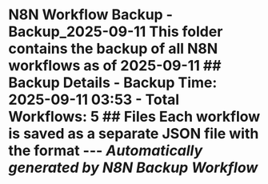 # N8N Workflow Backup - Backup_2025-09-11 This folder contains the backup of all N8N workflows as of 2025-09-11  ## Backup Details - Backup Time: 2025-09-11 03:53 - Total Workflows: 5  ## Files Each workflow is saved as a separate JSON file with the format  --- *Automatically generated by N8N Backup Workflow*